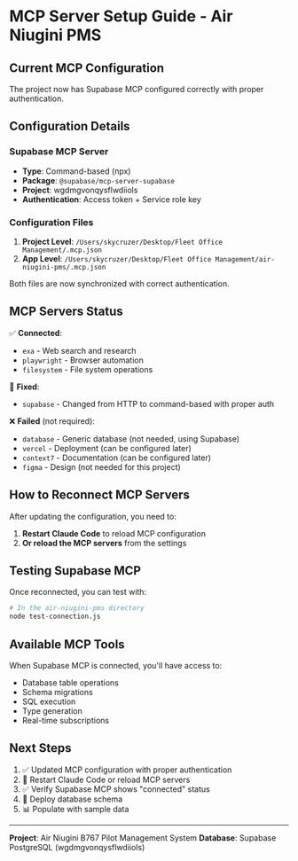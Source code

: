 # MCP Server Setup Guide - Air Niugini PMS

## Current MCP Configuration

The project now has Supabase MCP configured correctly with proper authentication.

## Configuration Details

### Supabase MCP Server

- **Type**: Command-based (npx)
- **Package**: `@supabase/mcp-server-supabase`
- **Project**: wgdmgvonqysflwdiiols
- **Authentication**: Access token + Service role key

### Configuration Files

1. **Project Level**: `/Users/skycruzer/Desktop/Fleet Office Management/.mcp.json`
2. **App Level**: `/Users/skycruzer/Desktop/Fleet Office Management/air-niugini-pms/.mcp.json`

Both files are now synchronized with correct authentication.

## MCP Servers Status

✅ **Connected**:

- `exa` - Web search and research
- `playwright` - Browser automation
- `filesystem` - File system operations

🔧 **Fixed**:

- `supabase` - Changed from HTTP to command-based with proper auth

❌ **Failed** (not required):

- `database` - Generic database (not needed, using Supabase)
- `vercel` - Deployment (can be configured later)
- `context7` - Documentation (can be configured later)
- `figma` - Design (not needed for this project)

## How to Reconnect MCP Servers

After updating the configuration, you need to:

1. **Restart Claude Code** to reload MCP configuration
2. **Or reload the MCP servers** from the settings

## Testing Supabase MCP

Once reconnected, you can test with:

```bash
# In the air-niugini-pms directory
node test-connection.js
```

## Available MCP Tools

When Supabase MCP is connected, you'll have access to:

- Database table operations
- Schema migrations
- SQL execution
- Type generation
- Real-time subscriptions

## Next Steps

1. ✅ Updated MCP configuration with proper authentication
2. 🔄 Restart Claude Code or reload MCP servers
3. ✅ Verify Supabase MCP shows "connected" status
4. 🚀 Deploy database schema
5. 📊 Populate with sample data

---

**Project**: Air Niugini B767 Pilot Management System
**Database**: Supabase PostgreSQL (wgdmgvonqysflwdiiols)
